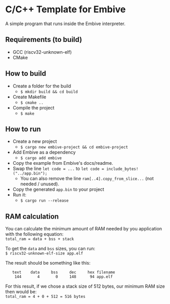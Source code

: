 # C/C++ Template for Embive
A simple program that runs inside the Embive interpreter.

## Requirements (to build)
- GCC (riscv32-unknown-elf)
- CMake

## How to build
- Create a folder for the build
    - `$ mkdir build && cd build`
- Create Makefile
    - `$ cmake ..`
- Compile the project
    - `$ make`

## How to run
- Create a new project
    - `$ cargo new embive-project && cd embive-project`
- Add Embive as a dependency
    - `$ cargo add embive`
- Copy the example from Embive's docs/readme.
- Swap the line `let code = ...` to `let code = include_bytes!("../app.bin");`
    - You can also remove the line `ram[..4].copy_from_slice...` (not needed / unused).
- Copy the generated `app.bin` to your project
- Run it:  
    - `$ cargo run --release`

## RAM calculation
You can calculate the minimum amount of RAM needed by you application with the following equation:  
`total_ram = data + bss + stack`

To get the `data` and `bss` sizes, you can run:  
`$ riscv32-unknown-elf-size app.elf`

The result should be something like this:
```
   text    data     bss     dec     hex filename
    144       4       0     148      94 app.elf
```

For this result, if we chose a stack size of 512 bytes, our minimum RAM size then would be:  
`total_ram = 4 + 0 + 512 = 516 bytes`
